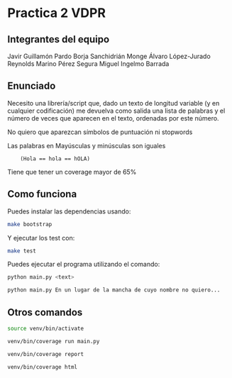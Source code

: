 # Practica 2 VDPR

## Integrantes del equipo

Javir Guillamón Pardo
Borja Sanchidrián Monge
Álvaro López-Jurado Reynolds
Marino Pérez Segura
Miguel Ingelmo Barrada

## Enunciado

Necesito una librería/script que, dado un texto de longitud variable (y en cualquier codificación) me devuelva como salida una lista de palabras y el número de veces que aparecen en el texto, ordenadas por este número.

No quiero que aparezcan símbolos de puntuación ni stopwords

Las palabras en Mayúsculas y minúsculas son iguales

        (Hola == hola == hOLA)

Tiene que tener un coverage mayor de 65%

## Como funciona

Puedes instalar las dependencias usando:

```bash
make bootstrap
```

Y  ejecutar los test con:

```bash
make test
```

Puedes ejecutar el programa utilizando el comando:

```bash
python main.py <text>

python main.py En un lugar de la mancha de cuyo nombre no quiero...

```

## Otros comandos
```bash
source venv/bin/activate
```

```bash
venv/bin/coverage run main.py
```

```bash
venv/bin/coverage report
```

```bash
venv/bin/coverage html
```
